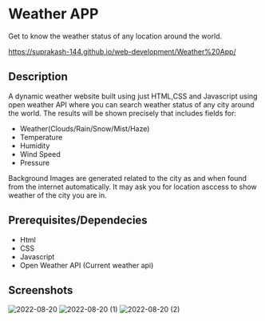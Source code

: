 # Weather APP
Get to know the weather status of any location around the world.

https://suprakash-144.github.io/web-development/Weather%20App/

## Description

A dynamic weather website built using just HTML,CSS and Javascript using open weather API where you can search weather status of any city around the world. The results will be shown precisely that includes fields for:

* Weather(Clouds/Rain/Snow/Mist/Haze)
* Temperature 
* Humidity
* Wind Speed
* Pressure


Background Images are generated related to the city as and when found from the internet automatically.
It may ask you for location asccess to show weather of the city you are in.

## Prerequisites/Dependecies
* Html
* CSS 
* Javascript
* Open Weather API (Current weather api)

## Screenshots

![2022-08-20](https://user-images.githubusercontent.com/92419286/185750867-d91b8582-f763-4e02-a1b7-20251af43c9a.png)
![2022-08-20 (1)](https://user-images.githubusercontent.com/92419286/185750880-54c54185-610b-4f39-aa70-4f87f1a733b2.png)
![2022-08-20 (2)](https://user-images.githubusercontent.com/92419286/185750881-dc97f1f2-89bd-47d9-a6ef-e3cd5ef8ab45.png)
